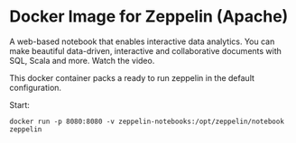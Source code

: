 # Docker Image for Zeppelin (Apache)
A web-based notebook that enables interactive data analytics. 
You can make beautiful data-driven, interactive and collaborative documents with SQL, Scala and more.
Watch the video.

This docker container packs a ready to run zeppelin in the default configuration.



Start:

    docker run -p 8080:8080 -v zeppelin-notebooks:/opt/zeppelin/notebook zeppelin
